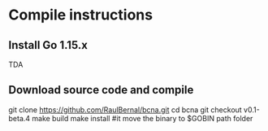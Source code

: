 # Compile instructions

## Install Go 1.15.x
TDA

## Download source code and compile

git clone https://github.com/RaulBernal/bcna.git
cd bcna
git checkout v0.1-beta.4
make build
make install #it move the binary to $GOBIN path folder

